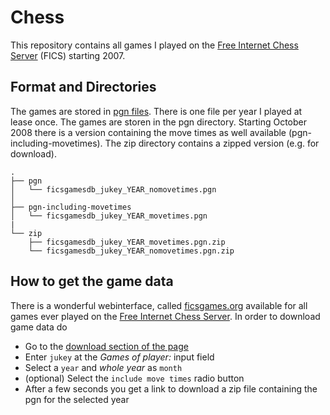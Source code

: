# Chess

This repository contains all games I played on the [Free Internet Chess Server](http://freechess.org/) (FICS) starting 2007.

## Format and Directories

The games are stored in [pgn files](https://en.wikipedia.org/wiki/Portable_Game_Notation). There is one file per year I played at lease once. The games are storen in the pgn directory. Starting October 2008 there is a version containing the move times as well available (pgn-including-movetimes). The zip directory contains a zipped version (e.g. for download).

```
.
├── pgn
│   └── ficsgamesdb_jukey_YEAR_nomovetimes.pgn
│   
├── pgn-including-movetimes
│   └── ficsgamesdb_jukey_YEAR_movetimes.pgn
|
└── zip
    ├── ficsgamesdb_jukey_YEAR_movetimes.pgn.zip
    └── ficsgamesdb_jukey_YEAR_nomovetimes.pgn.zip

```

## How to get the game data

There is a wonderful webinterface, called [ficsgames.org](http://ficsgames.org/) available for all games ever played on the [Free Internet Chess Server](http://freechess.org/). In order to download game data do

- Go to the [download section of the page](http://ficsgames.org/download.html)
- Enter `jukey` at the *Games of player:* input field
- Select a `year` and *whole year* as `month`
- (optional) Select the `include move times` radio button
- After a few seconds you get a link to download a zip file containing the pgn for the selected year
